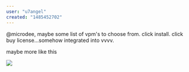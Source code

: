 ```yaml
---
user: "u7angel"
created: "1485452702"
---
```


@microdee, maybe some list of vpm's to choose from. click install. click buy license...somehow integrated into vvvv. 

maybe more like this

![](Android-Offline-SDK-Installer.png) 


